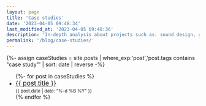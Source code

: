 ```yaml
---
layout: page
title: 'Case studies'
date: '2023-04-05 09:48:34'
last_modified_at: '2023-04-05 09:48:36'
description: 'In-depth analysis about projects such as: sound design, game audio, bass tracks, original music releases and music production, including mix and master.'
permalink: '/blog/case-studies/'
---
```

{%- assign caseStudies = site.posts | where_exp:'post','post.tags contains "case study"' | sort: date | reverse -%}
<ul class="list-hr">
{%- for post in caseStudies %}
  <li>
    <a class="u-url" title="Read the post ‘{{ post.title }}’" href="{{ post.url }}"><big>{{ post.title }}</big></a><br>
    <small><time class="dt-published dim" datetime="{{ post.date | date_to_xmlschema }}" itemprop="dateCreated">{{ post.date | date: "%-d %B %Y" }}</time></small>
  </li>
{% endfor %}
</ul>